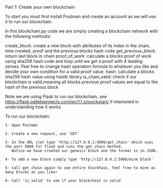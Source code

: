 Part 1: Create your own blockchain

To start you must first install Postman and create an account as we will use it to run our blockchain.

In this blockchain.py code we are simply creating a blockchain network with the following methods:

  create_block: create a new block with attributes of its index in the chain, time created, proof and the previous blocks hash code 
  get_previous_block: return last block in chain
  proof_of_work: calculate a blocks proof of work using sha256 hash code and loop until we get a proof with 4 leading zeroes. Feel free to change hash operation formula to whatever you like and decide your own condition for a valid proof value.
  hash: calculate a blocks sha256 hash value using haslib library
  is_chain_valid: check if our blockchain is valid,meaning all blocks previous proof values are equal to the hash of the previous block
  
  Note we are using Flask to run our blockchain, see https://flask.palletsprojects.com/en/1.1.x/quickstart/ if interested in understanding how it works
  
  To run our blockchain:
  
    1- Open Postman
    
    2- Create a new request, use 'GET'
    
    3- In the URL slot type 'http://127.0.0.1:5000/get_chain' which uses the port 5000 for flask and runs the get_chain method.
       Notice we have created our genesis block and the format is in JSON.
       
    4- To add a new block simply type 'http://127.0.0.1:5000/mine_block'
    
    5- Call get_chain again to see entire blockhain, feel free to mine as many blocks as you like!
    
    6- Call 'is_valid' to see if your blockchain is valid
    
  
  
